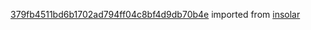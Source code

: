 [379fb4511bd6b1702ad794ff04c8bf4d9db70b4e](https://github.com/insolar/insolar/commit/379fb4511bd6b1702ad794ff04c8bf4d9db70b4e) imported from [insolar](https://github.com/insolar/insolar)
